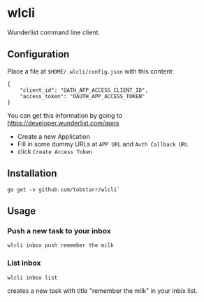 # wlcli

Wunderlist command line client.

## Configuration

Place a file at `$HOME/.wlcli/config.json` with this content:

	{
		"client_id": "OATH_APP_ACCESS_CLIENT_ID",
		"access_token": "OAUTH_APP_ACCESS_TOKEN"
	}

You can get this information by going to https://developer.wunderlist.com/apps

* Create a new Application
* Fill in some dummy URLs at `APP URL` and `Auth Callback URL`
* click `Create Access Token`

## Installation

	go get -v github.com/tobstarr/wlcli`

## Usage

### Push a new task to your inbox

	wlcli inbox push remember the milk

### List inbox

	wlcli inbox list

creates a new task with title "remember the milk" in your inbix list.
